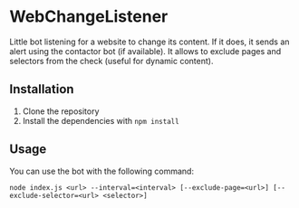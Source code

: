 # WebChangeListener

Little bot listening for a website to change its content. If it does, it sends an alert using the contactor bot (if available).
It allows to exclude pages and selectors from the check (useful for dynamic content).

## Installation
1. Clone the repository
2. Install the dependencies with `npm install`

## Usage

You can use the bot with the following command:

    node index.js <url> --interval=<interval> [--exclude-page=<url>] [--exclude-selector=<url> <selector>]